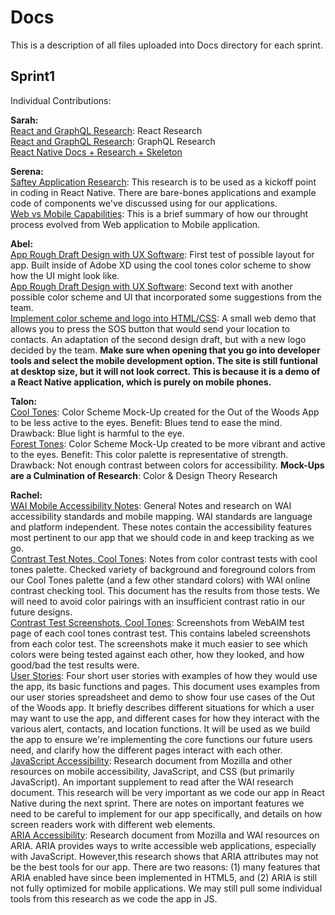 # Docs
This is a description of all files uploaded into Docs directory for each sprint. 

## Sprint1
Individual Contributions:

**Sarah:** <br>
<a href="Sprint1/React_JS_GraphQL_Research.pdf" target="_blank">React and GraphQL Research</a>: React Research<br>
<a href="Sprint1/React_JS_GraphQL_Research.pdf" target="_blank">React and GraphQL Research</a>: GraphQL Research<br>
[React Native Docs + Research + Skeleton](https://github.com/cs3398-s19-klingon-warriors/Out-of-the-Woods/tree/shared/App)

**Serena:** <br>
[Saftey Application Research](Sprint1/sprint1_safetyappresearch.pdf): This research is to be used as a kickoff point in coding in React Native. There are bare-bones applications and example code of components we've discussed using for our applications. <br> 
[Web vs Mobile Capabilities](Sprint1/WebVsMobile.txt): This is a brief summary of how our throught process evolved from Web application to Mobile application.

**Abel:** <br>
<a href="Sprint1/TestGif1.gif" target="_blank">App Rough Draft Design with UX Software</a>: First test of possible layout for app. Built inside of Adobe XD using the cool tones color scheme to show how the UI might look like. <br>
<a href="Sprint1/TestGif2.gif" target="_blank">App Rough Draft Design with UX Software</a>: Second text with another possible color scheme and UI that incorporated some suggestions from the team. <br>
<a href="https://cs3398-s19-klingon-warriors.github.io/Out-of-the-Woods/">Implement color scheme and logo into HTML/CSS</a>: A small web demo that allows you to press the SOS button that would send your location to contacts. An adaptation of the second design draft, but with a new logo decided by the team. **Make sure when opening that you go into developer tools and select the mobile development option. The site is still funtional at desktop size, but it will not look correct. This is because it is a demo of a React Native application, which is purely on mobile phones.**<br>

**Talon:** <br>
<a href="Sprint1/OOTW_Cool_Tones.jpg" target="_blank">Cool Tones</a>: Color Scheme Mock-Up created for the Out of the Woods App to be less active to the eyes. Benefit: Blues tend to ease the mind. Drawback: Blue light is harmful to the eye.<br>
<a href="Sprint1/OOTW_Forest_Tones.jpg" target="_blank">Forest Tones</a>: Color Scheme Mock-Up created to be more vibrant and active to the eyes. Benefit: This color palette is representative of strength. Drawback: Not enough contrast between colors for accessibility.
**Mock-Ups are a Culmination of Research**: Color & Design Theory Research<br>

**Rachel:** <br>
<a href="Sprint1/WAI mobile accessibility.pdf" target="_blank">WAI Mobile Accessibility Notes</a>: General Notes and research on WAI accessibility standards and mobile mapping. WAI standards are language and platform independent. These notes contain the accessibility features most pertinent to our app that we should code in and keep tracking as we go.<br>
<a href="Sprint1/Color Contrast Check test notes 3.3 pdf.pdf" target="_blank">Contrast Test Notes, Cool Tones</a>: Notes from color contrast tests with cool tones palette. Checked variety of background and foreground colors from our Cool Tones palette (and a few other standard colors) with WAI online contrast checking tool. This document has the results from those tests. We will need to avoid color pairings with an insufficient contrast ratio in our future designs.<br>
<a href="Sprint1/Contrast Tests Screenshots.zip" target="_blank">Contrast Test Screenshots, Cool Tones</a>: Screenshots from WebAIM test page of each cool tones contrast test. This contains labeled screenshots from each color test. The screenshots make it much easier to see which colors were being tested against each other, how they looked, and how good/bad the test results were.<br>
<a href="Sprint1/UserStories.md" target="_blank">User Stories</a>: Four short user stories with examples of how they would use the app, its basic functions and pages. This document uses examples from our user stories spreadsheet and demo to show four use cases of the Out of the Woods app. It briefly describes different situations for which a user may want to use the app, and different cases for how they interact with the various alert, contacts, and location functions. It will be used as we build the app to ensure we're implementing the core functions our future users need, and clarify how the different pages interact with each other.<br>
<a href="Sprint1/JavaScript Accessibility.pdf" target="_blank">JavaScript Accessibility</a>: Research document from Mozilla and other resources on mobile accessibility, JavaScript, and CSS (but primarily JavaScript). An important supplement to read after the WAI research document. This research will be very important as we code our app in React Native during the next sprint. There are notes on important features we need to be careful to implement for our app specifically, and details on how screen readers work with different web elements.<br> 
<a href="Sprint1/ARIA Accessibility.pdf" target="_blank">ARIA Accessibility</a>: Research document from Mozilla and WAI resources on ARIA. ARIA provides ways to write accessible web applications, especially with JavaScript. However,this research shows that ARIA attributes may not be the best tools for our app. There are two reasons: (1) many features that ARIA enabled have since been implemented in HTML5, and (2) ARIA is still not fully optimized for mobile applications. We may still pull some individual tools from this research as we code the app in JS.<br> 


